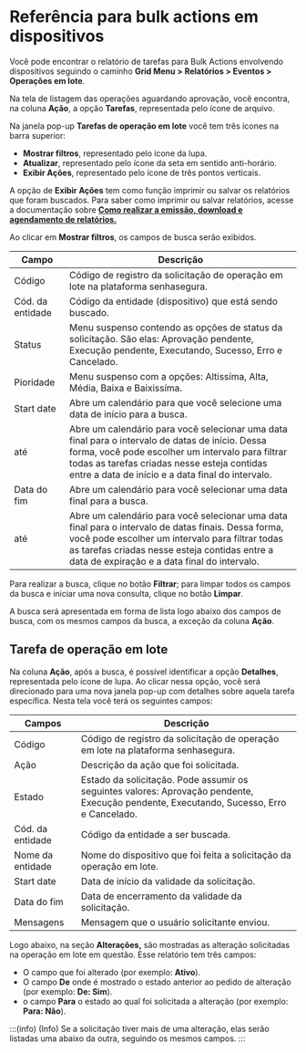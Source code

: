 # Referência para bulk actions em dispositivos

Você pode encontrar o relatório de tarefas para Bulk Actions envolvendo dispositivos seguindo o caminho **Grid Menu > Relatórios > Eventos > Operações em lote**.

Na tela de listagem das operações aguardando aprovação, você encontra, na coluna **Ação**, a opção **Tarefas**, representada pelo ícone de arquivo.

Na janela pop-up **Tarefas de operação em lote** você tem três ícones na barra superior:

- **Mostrar filtros**, representado pelo ícone da lupa.
- **Atualizar**, representado pelo ícone da seta em sentido anti-horário.
- **Exibir Ações**, representado pelo ícone de três pontos verticais.

A opção de **Exibir Ações** tem como função imprimir ou salvar os relatórios que foram buscados. Para saber como imprimir ou salvar relatórios, acesse a documentação sobre **[Como realizar a emissão, download e agendamento de relatórios.](https://docs.senhasegura.io/v3-33/docs/pt/general-information-how-to-issue-download-and-schedule-device-reports)**

Ao clicar em **Mostrar filtros**, os campos de busca serão exibidos.

| Campo | Descrição |
| --- | --- |
| Código | Código de registro da solicitação de operação em lote na plataforma senhasegura. |
| Cód. da entidade | Código da entidade (dispositivo) que está sendo buscado. |
| Status | Menu suspenso contendo as opções de status da solicitação. São elas: Aprovação pendente, Execução pendente, Executando, Sucesso, Erro e Cancelado. |
| Pioridade | Menu suspenso com a opções: Altissíma, Alta, Média, Baixa e Baixissíma. |
| Start date | Abre um calendário para que você selecione uma data de início para a busca. |
| até | Abre um calendário para você selecionar uma data final para o intervalo de datas de início. Dessa forma, você pode escolher um intervalo para filtrar todas as tarefas criadas nesse esteja contidas entre a data de início e a data final do intervalo. |
| Data do fim | Abre um calendário para você selecionar uma data final para a busca. |
| até | Abre um calendário para você selecionar uma data final para o intervalo de datas finais. Dessa forma, você pode escolher um intervalo para filtrar todas as tarefas criadas nesse esteja contidas entre a data de expiração e a data final do intervalo. |

Para realizar a busca, clique no botão **Filtrar**; para limpar todos os campos da busca e iniciar uma nova consulta, clique no botão **Limpar**.

A busca será apresentada em forma de lista logo abaixo dos campos de busca, com os mesmos campos da busca, a exceção da coluna **Ação**.

## Tarefa de operação em lote

Na coluna **Ação**, após a busca, é possível identificar a opção **Detalhes**, representada pelo ícone de lupa. Ao clicar nessa opção, você será direcionado para uma nova janela pop-up com detalhes sobre aquela tarefa específica. Nesta tela você terá os seguintes campos:

| Campos | Descrição |
| --- | --- |
| Código | Código de registro da solicitação de operação em lote na plataforma senhasegura. |
| Ação | Descrição da ação que foi solicitada. |
| Estado | Estado da solicitação. Pode assumir os seguintes valores: Aprovação pendente, Execução pendente, Executando, Sucesso, Erro e Cancelado. |
| Cód. da entidade | Código da entidade a ser buscada. |
| Nome da entidade | Nome do dispositivo que foi feita a solicitação da operação em lote. |
| Start date | Data de início da validade da solicitação. |
| Data do fim | Data de encerramento da validade da solicitação. |
| Mensagens | Mensagem que o usuário solicitante enviou. |

Logo abaixo, na seção **Alterações,** são mostradas as alteração solicitadas na operação em lote em questão. Esse relatório tem três campos:

- O campo que foi alterado (por exemplo: **Ativo**).
- O campo **De** onde é mostrado o estado anterior ao pedido de alteração (por exemplo: **De: Sim**).
- o campo **Para** o estado ao qual foi solicitada a alteração (por exemplo: **Para: Não**).

:::(info) (Info)
Se a solicitação tiver mais de uma alteração, elas serão listadas uma abaixo da outra, seguindo os mesmos campos.
:::